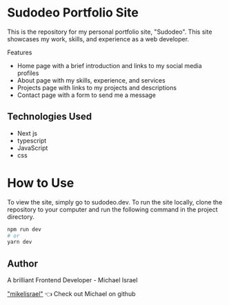 # Sudodeo Portfolio Site

This is the repository for my personal portfolio site, "Sudodeo". This site showcases my work, skills, and experience as a web developer.

Features

- Home page with a brief introduction and links to my social media profiles
- About page with my skills, experience, and services
- Projects page with links to my projects and descriptions
- Contact page with a form to send me a message

## Technologies Used

- Next js
- typescript
- JavaScript
- css

# How to Use

To view the site, simply go to sudodeo.dev. To run the site locally, clone the repository to your computer and run the following command in the project directory.

```bash
npm run dev
# or
yarn dev
```

## Author

A brilliant Frontend Developer - Michael Israel

["mikelisrael"](https://github.com/mikelisrael) 👈 Check out Michael on github
